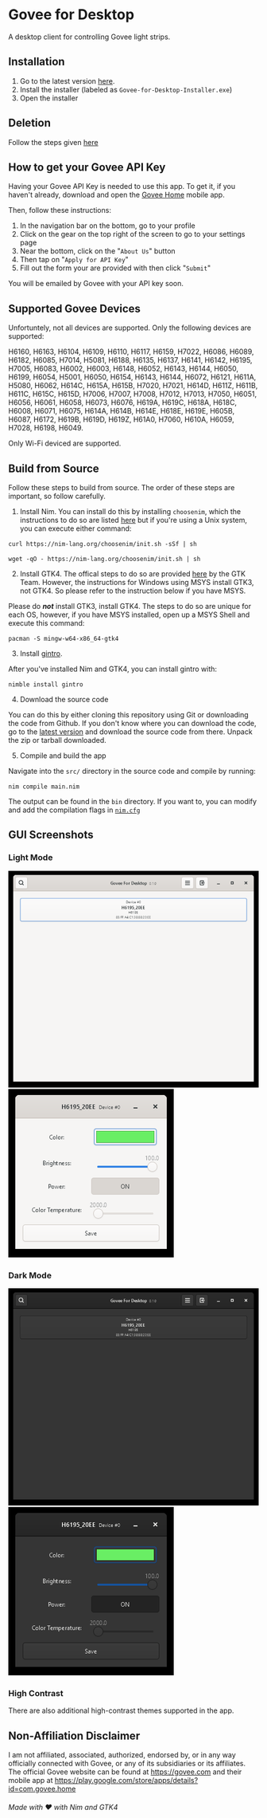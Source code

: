 Govee for Desktop
=================
A desktop client for controlling Govee light strips.

Installation
------------
1. Go to the latest version [here](https://github.com/nonimportant/govee-desktop/releases/latest).
2. Install the installer (labeled as `Govee-for-Desktop-Installer.exe`)
3. Open the installer

Deletion
--------
Follow the steps given [here](https://support.microsoft.com/en-us/windows/uninstall-or-remove-apps-and-programs-in-windows-4b55f974-2cc6-2d2b-d092-5905080eaf98#ID0EBD=Windows_11)

How to get your Govee API Key
-----------------------------
Having your Govee API Key is needed to use this app. To get it, if you haven't already,
download and open the [Govee Home](https://play.google.com/store/apps/details?id=com.govee.home) mobile app.

Then, follow these instructions:
1. In the navigation bar on the bottom, go to your profile
2. Click on the gear on the top right of the screen to go to your settings page
3. Near the bottom, click on the "`About Us`" button
4. Then tap on "`Apply for API Key`"
5. Fill out the form your are provided with then click "`Submit`"

You will be emailed by Govee with your API key soon.

Supported Govee Devices
-----------------------
Unfortuntely, not all devices are supported. Only the following devices are supported:

H6160, H6163, H6104, H6109, H6110, H6117, H6159, H7022, H6086, H6089, H6182, H6085, H7014, H5081, H6188, H6135, H6137,
H6141, H6142, H6195, H7005, H6083, H6002, H6003, H6148, H6052, H6143, H6144, H6050, H6199, H6054, H5001, H6050, H6154,
H6143, H6144, H6072, H6121, H611A, H5080, H6062, H614C, H615A, H615B, H7020, H7021, H614D, H611Z, H611B, H611C, H615C,
H615D, H7006, H7007, H7008, H7012, H7013, H7050, H6051, H6056, H6061, H6058, H6073, H6076, H619A, H619C, H618A, H618C,
H6008, H6071, H6075, H614A, H614B, H614E, H618E, H619E, H605B, H6087, H6172, H619B, H619D, H619Z, H61A0, H7060, H610A,
H6059, H7028, H6198, H6049.

Only Wi-Fi deviced are supported.

Build from Source
-----------------
Follow these steps to build from source. The order of these steps are important, so follow carefully.

1. Install Nim. You can install do this by installing `choosenim`, which the instructions to do so are listed
[here](https://github.com/dom96/choosenim#installation) but if you're using a Unix system, you can execute either
command:
```
curl https://nim-lang.org/choosenim/init.sh -sSf | sh
```
```
wget -qO - https://nim-lang.org/choosenim/init.sh | sh
```

2. Install GTK4. The offical steps to do so are provided [here](https://www.gtk.org/docs/installations/) by the GTK Team.
However, the instructions for Windows using MSYS install GTK3, not GTK4. So please refer to the instruction below
if you have MSYS.

Please do ***not*** install GTK3, install GTK4. The steps to do so are unique for each OS, however, if you have MSYS 
installed, open up a MSYS Shell and execute this command:
```
pacman -S mingw-w64-x86_64-gtk4
```

3. Install [gintro](https://github.com/StefanSalewski/gintro).

After you've installed Nim and GTK4, you can install gintro with:
```
nimble install gintro
```

4. Download the source code

You can do this by either cloning this repository using Git or downloading the code from Github. If
you don't know where you can download the code, go to the 
[latest version](https://github.com/nonimportant/govee-desktop/releases/latest) and download the source code from there.
Unpack the zip or tarball downloaded.

5. Compile and build the app

Navigate into the `src/` directory in the source code and compile by running:
```
nim compile main.nim
```

The output can be found in the `bin` directory. If you want to, you can modify and add the compilation flags in 
[`nim.cfg`](src/nim.cfg)

GUI Screenshots
---------------
### Light Mode
[![Light Mode](screenshots/light-mode.png)](screenshots/light-mode.png)
[![Light Mode Device](screenshots/light-mode-device.png)](screenshots/light-mode-device.png)

### Dark Mode
[![Dark Mode](screenshots/dark-mode.png)](screenshots/dark-mode.png)
[![Dark Mode Device](screenshots/dark-mode-device.png)](screenshots/dark-mode.png)

### High Contrast
There are also additional high-contrast themes supported in the app.

Non-Affiliation Disclaimer
--------------------------
I am not affiliated, associated, authorized, endorsed by, or in any way officially connected with Govee, 
or any of its subsidiaries or its affiliates. The official Govee website can be found at https://govee.com
and their mobile app at https://play.google.com/store/apps/details?id=com.govee.home

###### Made with ❤️ with Nim and GTK4
